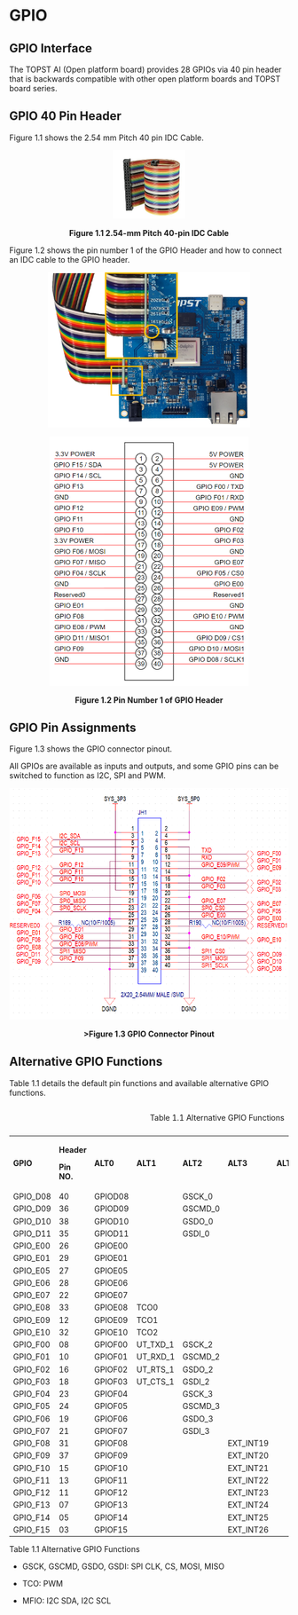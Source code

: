 ﻿# GPIO

## GPIO Interface

The TOPST AI (Open platform board) provides 28 GPIOs via 40 pin header
that is backwards compatible with other open platform boards and TOPST
board series.

## GPIO 40 Pin Header

Figure 1.1 shows the 2.54 mm Pitch 40 pin IDC Cable.

<p align="center"><img src="https://github.com/topst-development/Documentation/blob/main/TOPST-AI/Hardware/media/1. GPIO.image1.png"
style="width:1.36458in;height:1.28847in"
alt="줄무늬의, 패브릭이(가) 표시된 사진 자동 생성된 설명" /></p>

<p align="center"><strong>Figure 1.1 2.54-mm Pitch 40-pin IDC Cable</strong></p>

Figure 1.2 shows the pin number 1 of the GPIO Header and how to connect
an IDC cable to the GPIO header.

<p align="center"><img src="https://github.com/topst-development/Documentation/blob/main/TOPST-AI/Hardware/media/1. GPIO.image2.png"
style="width:3.79245in;height:2.91706in" /></p>

<p align="center"><img src="https://github.com/topst-development/Documentation/blob/main/TOPST-AI/Hardware/media/1. GPIO.image3.png"
style="width:3.74399in;height:4.67708in"
alt="텍스트, 메뉴, 스크린샷, 번호이(가) 표시된 사진 자동 생성된 설명" /></p>

<p align="center"><strong>Figure 1.2 Pin Number 1 of GPIO Header</strong></p>

## GPIO Pin Assignments

Figure 1.3 shows the GPIO connector pinout.

All GPIOs are available as inputs and outputs, and some GPIO pins can be
switched to function as I2C, SPI and PWM.

<p align="center"><img src="https://github.com/topst-development/Documentation/blob/main/TOPST-AI/Hardware/media/1. GPIO.image4.png"
style="width:6.64934in;height:4.34828in"
alt="텍스트, 도표, 번호, 폰트이(가) 표시된 사진 자동 생성된 설명" /></p>

<p align="center"><strong>>Figure 1.3 GPIO Connector Pinout</strong></p>

## Alternative GPIO Functions

Table 1.1 details the default pin functions and available alternative
GPIO functions.

<table>
<caption><p>Table 1.1 Alternative GPIO Functions</p></caption>
<colgroup>
<col style="width: 9%" />
<col style="width: 6%" />
<col style="width: 10%" />
<col style="width: 11%" />
<col style="width: 14%" />
<col style="width: 11%" />
<col style="width: 8%" />
<col style="width: 4%" />
<col style="width: 13%" />
<col style="width: 11%" />
</colgroup>
<tbody>
<tr class="odd">
<td><strong>GPIO</strong></td>
<td><p><strong>Header</strong></p>
<p><strong>Pin NO.</strong></p></td>
<td><strong>ALT0</strong></td>
<td><strong>ALT1</strong></td>
<td><strong>ALT2</strong></td>
<td><strong>ALT3</strong></td>
<td><strong>ALT4</strong></td>
<td><strong>ALT5</strong></td>
<td><strong>ALT6</strong></td>
<td><strong>ALT7</strong></td>
</tr>
<tr class="even">
<td>GPIO_D08</td>
<td>40</td>
<td>GPIOD08</td>
<td></td>
<td>GSCK_0</td>
<td></td>
<td></td>
<td></td>
<td></td>
<td></td>
</tr>
<tr class="odd">
<td>GPIO_D09</td>
<td>36</td>
<td>GPIOD09</td>
<td></td>
<td>GSCMD_0</td>
<td></td>
<td></td>
<td></td>
<td></td>
<td></td>
</tr>
<tr class="even">
<td>GPIO_D10</td>
<td>38</td>
<td>GPIOD10</td>
<td></td>
<td>GSDO_0</td>
<td></td>
<td></td>
<td></td>
<td></td>
<td></td>
</tr>
<tr class="odd">
<td>GPIO_D11</td>
<td>35</td>
<td>GPIOD11</td>
<td></td>
<td>GSDI_0</td>
<td></td>
<td></td>
<td></td>
<td></td>
<td></td>
</tr>
<tr class="even">
<td>GPIO_E00</td>
<td>26</td>
<td>GPIOE00</td>
<td></td>
<td></td>
<td></td>
<td></td>
<td></td>
<td></td>
<td>MFIO(22)</td>
</tr>
<tr class="odd">
<td>GPIO_E01</td>
<td>29</td>
<td>GPIOE01</td>
<td></td>
<td></td>
<td></td>
<td></td>
<td></td>
<td></td>
<td>MFIO(23)</td>
</tr>
<tr class="even">
<td>GPIO_E05</td>
<td>27</td>
<td>GPIOE05</td>
<td></td>
<td></td>
<td></td>
<td></td>
<td></td>
<td></td>
<td>MFIO(27)</td>
</tr>
<tr class="odd">
<td>GPIO_E06</td>
<td>28</td>
<td>GPIOE06</td>
<td></td>
<td></td>
<td></td>
<td></td>
<td></td>
<td></td>
<td>MFIO(28)</td>
</tr>
<tr class="even">
<td>GPIO_E07</td>
<td>22</td>
<td>GPIOE07</td>
<td></td>
<td></td>
<td></td>
<td></td>
<td></td>
<td></td>
<td>MFIO(29)</td>
</tr>
<tr class="odd">
<td>GPIO_E08</td>
<td>33</td>
<td>GPIOE08</td>
<td>TCO0</td>
<td></td>
<td></td>
<td></td>
<td></td>
<td>CLK_IN12</td>
<td></td>
</tr>
<tr class="even">
<td>GPIO_E09</td>
<td>12</td>
<td>GPIOE09</td>
<td>TCO1</td>
<td></td>
<td></td>
<td></td>
<td></td>
<td>CLK_IN13</td>
<td></td>
</tr>
<tr class="odd">
<td>GPIO_E10</td>
<td>32</td>
<td>GPIOE10</td>
<td>TCO2</td>
<td></td>
<td></td>
<td></td>
<td></td>
<td>CLK_IN14</td>
<td></td>
</tr>
<tr class="even">
<td>GPIO_F00</td>
<td>08</td>
<td>GPIOF00</td>
<td>UT_TXD_1</td>
<td>GSCK_2</td>
<td></td>
<td></td>
<td></td>
<td>CLK_OUT[0]</td>
<td></td>
</tr>
<tr class="odd">
<td>GPIO_F01</td>
<td>10</td>
<td>GPIOF01</td>
<td>UT_RXD_1</td>
<td>GSCMD_2</td>
<td></td>
<td></td>
<td></td>
<td>CLK_OUT[1]</td>
<td></td>
</tr>
<tr class="even">
<td>GPIO_F02</td>
<td>16</td>
<td>GPIOF02</td>
<td>UT_RTS_1</td>
<td>GSDO_2</td>
<td></td>
<td></td>
<td></td>
<td>CLK_OUT[2]</td>
<td></td>
</tr>
<tr class="odd">
<td>GPIO_F03</td>
<td>18</td>
<td>GPIOF03</td>
<td>UT_CTS_1</td>
<td>GSDI_2</td>
<td></td>
<td></td>
<td></td>
<td>CLK_OUT[3]</td>
<td></td>
</tr>
<tr class="even">
<td>GPIO_F04</td>
<td>23</td>
<td>GPIOF04</td>
<td></td>
<td>GSCK_3</td>
<td></td>
<td></td>
<td></td>
<td>CLK_OUT[4]</td>
<td></td>
</tr>
<tr class="odd">
<td>GPIO_F05</td>
<td>24</td>
<td>GPIOF05</td>
<td></td>
<td>GSCMD_3</td>
<td></td>
<td></td>
<td></td>
<td>CLK_OUT[5]</td>
<td></td>
</tr>
<tr class="even">
<td>GPIO_F06</td>
<td>19</td>
<td>GPIOF06</td>
<td></td>
<td>GSDO_3</td>
<td></td>
<td></td>
<td></td>
<td>CLK_OUT[6]</td>
<td></td>
</tr>
<tr class="odd">
<td>GPIO_F07</td>
<td>21</td>
<td>GPIOF07</td>
<td></td>
<td>GSDI_3</td>
<td></td>
<td></td>
<td></td>
<td>CLK_OUT[7]</td>
<td></td>
</tr>
<tr class="even">
<td>GPIO_F08</td>
<td>31</td>
<td>GPIOF08</td>
<td></td>
<td></td>
<td>EXT_INT19</td>
<td></td>
<td></td>
<td>CLK_IN16</td>
<td></td>
</tr>
<tr class="odd">
<td>GPIO_F09</td>
<td>37</td>
<td>GPIOF09</td>
<td></td>
<td></td>
<td>EXT_INT20</td>
<td></td>
<td></td>
<td>CLK_IN17</td>
<td></td>
</tr>
<tr class="even">
<td>GPIO_F10</td>
<td>15</td>
<td>GPIOF10</td>
<td></td>
<td></td>
<td>EXT_INT21</td>
<td></td>
<td></td>
<td>CLK_IN18</td>
<td></td>
</tr>
<tr class="odd">
<td>GPIO_F11</td>
<td>13</td>
<td>GPIOF11</td>
<td></td>
<td></td>
<td>EXT_INT22</td>
<td></td>
<td></td>
<td>CLK_IN19</td>
<td></td>
</tr>
<tr class="even">
<td>GPIO_F12</td>
<td>11</td>
<td>GPIOF12</td>
<td></td>
<td></td>
<td>EXT_INT23</td>
<td></td>
<td></td>
<td></td>
<td></td>
</tr>
<tr class="odd">
<td>GPIO_F13</td>
<td>07</td>
<td>GPIOF13</td>
<td></td>
<td></td>
<td>EXT_INT24</td>
<td></td>
<td></td>
<td></td>
<td></td>
</tr>
<tr class="even">
<td>GPIO_F14</td>
<td>05</td>
<td>GPIOF14</td>
<td></td>
<td></td>
<td>EXT_INT25</td>
<td></td>
<td></td>
<td></td>
<td>MFIO[40]</td>
</tr>
<tr class="odd">
<td>GPIO_F15</td>
<td>03</td>
<td>GPIOF15</td>
<td></td>
<td></td>
<td>EXT_INT26</td>
<td></td>
<td></td>
<td></td>
<td>MFIO[41]</td>
</tr>
</tbody>
</table>

Table 1.1 Alternative GPIO Functions

- GSCK, GSCMD, GSDO, GSDI: SPI CLK, CS, MOSI, MISO

- TCO: PWM

- MFIO: I2C SDA, I2C SCL
